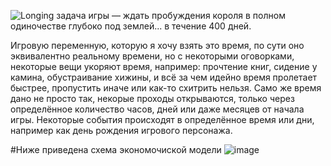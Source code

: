 
![Longing](https://github.com/Cool69Breeze/ADTask2/assets/72516597/11a2915b-b6b6-4f22-8729-839af7d7ce27)
задача игры — ждать пробуждения короля в полном одиночестве глубоко под землей... в течение 400 дней.

Игровую переменную, которую я хочу взять это время, по сути оно эквивалентно реальному времени, но с некоторыми оговорками, некоторые вещи укоряют время, например: прочтение книг, сидение у камина, обустраивание хижины, и всё за чем идейно время пролетает быстрее, пропустить иначе или как-то схитрить нельзя. Само же время дано не просто так, некорые проходы открываются, только через определённое количество часов, дней или даже месяцев от начала игры. Некоторые события происходят в определённое время или дни, например как день рождения игрового персонажа.

#Ниже приведена схема экономочиской модели
![image](https://github.com/Cool69Breeze/ADTask2/assets/72516597/98a02671-e9f7-4016-9449-c145a9e1fa00)

